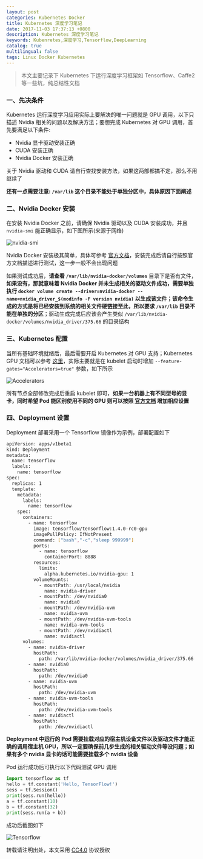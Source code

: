 ```yaml
---
layout: post
categories: Kubernetes Docker
title: Kubernetes 深度学习笔记
date: 2017-11-03 17:37:13 +0800
description: Kubernetes 深度学习笔记
keywords: Kubenretes,深度学习,Tensorflow,DeepLearning
catalog: true
multilingual: false
tags: Linux Docker Kubernetes
---
```


> 本文主要记录下 Kubernetes 下运行深度学习框架如 Tensorflow、Caffe2 等一些坑，纯总结性文档


### 一、先决条件

Kubernetes 运行深度学习应用实际上要解决的唯一问题就是 GPU 调用，以下只描述 Nvidia 相关的问题以及解决方法；要想完成 Kubernetes 对 GPU 调用，首先要满足以下条件:

- Nvidia 显卡驱动安装正确
- CUDA 安装正确
- Nvidia Docker 安装正确


关于 Nvidia 驱动和 CUDA 请自行查找安装方法，如果这两部都搞不定，那么不用继续了

**还有一点需要注意: `/var/lib` 这个目录不能处于单独分区中，具体原因下面阐述**

### 二、Nvidia Docker 安装

在安装 Nvidia Docker 之前，请确保 Nvidia 驱动以及 CUDA 安装成功，并且 `nvidia-smi` 能正确显示，如下图所示(来源于网络)

![nvidia-smi](https://cdn.oss.link/markdown/tdpbk.jpg)

Nvidia Docker 安装极其简单，具体可参考 [官方文档](https://github.com/NVIDIA/nvidia-docker)，安装完成后请自行按照官方文档描述进行测试，这一步一般不会出现问题

如果测试成功后，**请查看 `/var/lib/nvidia-docker/volumes`** 目录下是否有文件，**如果没有，那就意味着 Nvidia Docker 并未生成相关的驱动文件成功，需要单独执行 `docker volume create --driver=nvidia-docker --name=nvidia_driver_$(modinfo -F version nvidia)` 以生成该文件；该命令生成的方式是将已经安装到系统的相关文件硬链接至此，所以要求 `/var/lib` 目录不能在单独的分区**；驱动生成完成后应该会产生类似 `/var/lib/nvidia-docker/volumes/nvidia_driver/375.66` 的目录结构

### 三、Kubernetes 配置

当所有基础环境就绪后，最后需要开启 Kubernetes 对 GPU 支持；Kubernetes GPU 文档可以参考 [这里](https://kubernetes.io/docs/tasks/manage-gpus/scheduling-gpus)，实际主要就是在 kubelet 启动时增加 `--feature-gates="Accelerators=true"` 参数，如下所示

![Accelerators](https://cdn.oss.link/markdown/gifs3.jpg)

所有节点全部修改完成后重启 kubelet 即可，**如果一台机器上有不同型号的显卡，同时希望 Pod 能区别使用不同的 GPU 则可以按照 [官方文档](https://kubernetes.io/docs/tasks/manage-gpus/scheduling-gpus/#api) 增加相应设置**


### 四、Deployment 设置

Deployment 部署采用一个 Tensorflow 镜像作为示例，部署配置如下

``` sh
apiVersion: apps/v1beta1
kind: Deployment
metadata:
  name: tensorflow
  labels:
    name: tensorflow
spec:
  replicas: 1
  template:
    metadata:
      labels:
        name: tensorflow
    spec:
      containers:
        - name: tensorflow
          image: tensorflow/tensorflow:1.4.0-rc0-gpu
          imagePullPolicy: IfNotPresent
          command: ["bash","-c","sleep 999999"]
          ports:
            - name: tensorflow
              containerPort: 8888
          resources: 
            limits: 
              alpha.kubernetes.io/nvidia-gpu: 1
          volumeMounts:
            - mountPath: /usr/local/nvidia
              name: nvidia-driver
            - mountPath: /dev/nvidia0
              name: nvidia0
            - mountPath: /dev/nvidia-uvm
              name: nvidia-uvm
            - mountPath: /dev/nvidia-uvm-tools
              name: nvidia-uvm-tools
            - mountPath: /dev/nvidiactl
              name: nvidiactl
      volumes:
        - name: nvidia-driver
          hostPath:
            path: /var/lib/nvidia-docker/volumes/nvidia_driver/375.66
        - name: nvidia0
          hostPath:
            path: /dev/nvidia0
        - name: nvidia-uvm
          hostPath:
            path: /dev/nvidia-uvm
        - name: nvidia-uvm-tools
          hostPath:
            path: /dev/nvidia-uvm-tools
        - name: nvidiactl
          hostPath:
            path: /dev/nvidiactl
```

**Deployment 中运行的 Pod 需要挂载对应的宿主机设备文件以及驱动文件才能正确的调用宿主机 GPU，所以一定要确保前几步生成的相关驱动文件等没问题；如果有多个 nvidia 显卡的话可能需要挂载多个 nvidia 设备**

Pod 运行成功后可执行以下代码测试 GPU 调用

``` python
import tensorflow as tf
hello = tf.constant('Hello, TensorFlow!')
sess = tf.Session()
print(sess.run(hello))
a = tf.constant(10)
b = tf.constant(32)
print(sess.run(a + b))
```

成功后截图如下

![Tensorflow](https://cdn.oss.link/markdown/l7ufl.jpg)

转载请注明出处，本文采用 [CC4.0](http://creativecommons.org/licenses/by-nc-nd/4.0/) 协议授权
